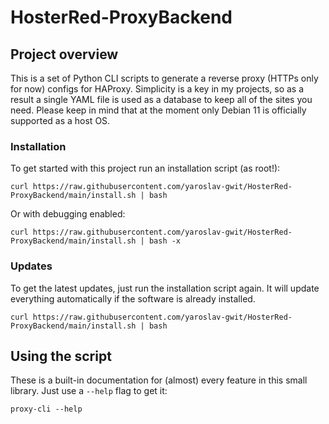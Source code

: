 # HosterRed-ProxyBackend
## Project overview
This is a set of Python CLI scripts to generate a reverse proxy (HTTPs only for now) configs for HAProxy. Simplicity is a key in my projects, so as a result a single YAML file is used as a database to keep all of the sites you need. Please keep in mind that at the moment only Debian 11 is officially supported as a host OS.
### Installation
To get started with this project run an installation script (as root!):
```
curl https://raw.githubusercontent.com/yaroslav-gwit/HosterRed-ProxyBackend/main/install.sh | bash
```

Or with debugging enabled:
```
curl https://raw.githubusercontent.com/yaroslav-gwit/HosterRed-ProxyBackend/main/install.sh | bash -x
```

### Updates
To get the latest updates, just run the installation script again. It will update everything automatically if the software is already installed.
```
curl https://raw.githubusercontent.com/yaroslav-gwit/HosterRed-ProxyBackend/main/install.sh | bash
```

## Using the script
These is a built-in documentation for (almost) every feature in this small library. Just use a `--help` flag to get it:
```
proxy-cli --help
```
